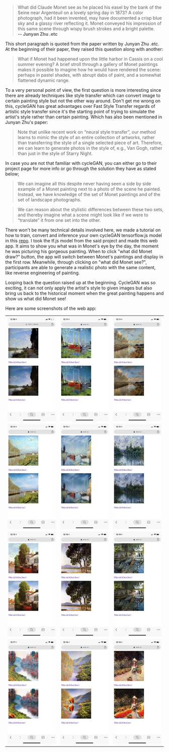 
> What did Claude Monet see as he placed his easel by the bank of the Seine near Argenteuil on a lovely spring day in 1873? A color photograph, had it been invented, may have documented a crisp blue sky and a glassy river reflecting it. Monet conveyed his impression of this same scene through wispy brush strokes and a bright palette.<br>**-- Junyan Zhu .etc**

This short paragraph is quoted from the paper written by Junyan Zhu .etc. At the beginning of their paper, they raised this question along with another: 

> What if Monet had happened upon the little harbor in Cassis on a cool summer evening? A brief stroll through a gallery of Monet paintings makes it possible to imagine how he would have rendered the scene: perhaps in pastel shades, with abrupt dabs of paint, and a somewhat flattened dynamic range.

To a very personal point of view, the first question is more interesting since there are already techniques like style transfer which can convert image to certain painting style but not the other way around. Don't get me wrong on this, cycleGAN has great advantages over Fast Style Transfer regards of artistic style transfer since it's the starting point of trying to simulate the artist's style rather than certain painting. Which has also been mentioned in Junyan Zhu's paper:

> Note that unlike recent work on “neural style transfer”, our method learns to mimic the style of an entire collection of artworks, rather than transferring the style of a single selected piece of art. Therefore, we can learn to generate photos in the style of, e.g., Van Gogh, rather than just in the style of Starry Night.


In case you are not that familiar with cycleGAN, you can either go to their project page for more info or go through the solution they have as stated below;


> We can imagine all this despite never having seen a side by side example of a Monet painting next to a photo of the scene he painted. Instead, we have knowledge of the set of Monet paintings and of the set of landscape photographs.

> We can reason about the stylistic differences between these two sets, and thereby imagine what a scene might look like if we were to “translate” it from one set into the other.


There won't be many technical details involved here, we made a tutorial on how to train, convert and inference your own cycleGAN tensorflow.js model in this [repo](https://github.com/aaaven/cyclegan_tfjs). I took the tf.js model from the said project and made this web app. It aims to show you what was in Monet's eye by the day, the moment he was picturing his gorgeous painting. When to click "what did Monet draw?" button, the app will switch between Monet's paintings and display in the first row. Meanwhile, through clicking on "what did Monet see?", participants are able to generate a realistic photo with the same content, like reverse engineering of painting.

Looping back the question raised up at the beginning. CycleGAN was so exciting, it can not only apply the artist's style to given images but also bring us back to the historical moment when the great painting happens and show us what did Monet see!


Here are some screenshots of the web app:

|   |   |   |
|:-:|:-:|:-:|
|![0](md_imgs/0.png)|![1](md_imgs/1.PNG)|![2](md_imgs/2.png)|
|![3](md_imgs/3.PNG)|![4](md_imgs/4.PNG)|![5](md_imgs/5.PNG)|
|![6](md_imgs/6.PNG)|![7](md_imgs/7.PNG)|![8](md_imgs/8.PNG)|
|![9](md_imgs/9.PNG)|![10](md_imgs/10.PNG)|![11](md_imgs/11.PNG)|
